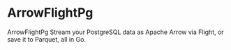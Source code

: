 # ArrowFlightPg
ArrowFlightPg Stream your PostgreSQL data as Apache Arrow via Flight, or save it to Parquet, all in Go.
